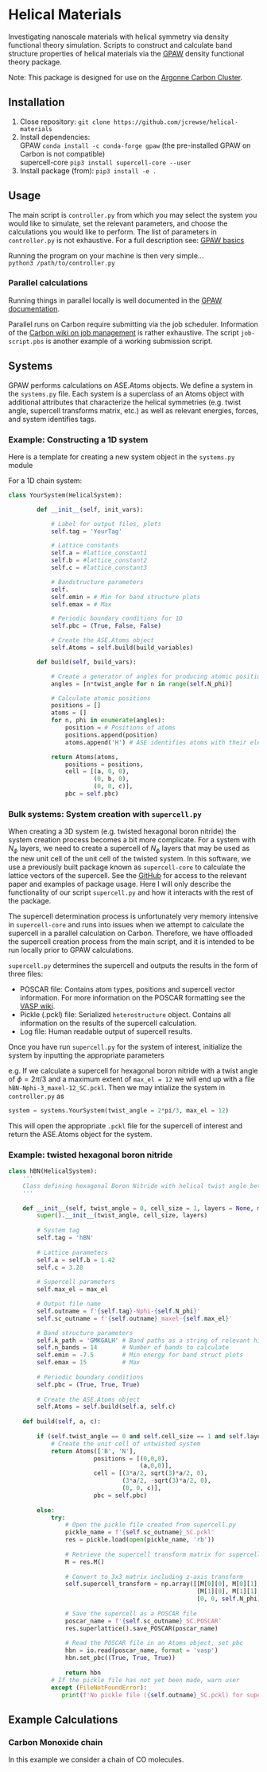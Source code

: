 # Helical Materials
Investigating nanoscale materials with helical symmetry via density functional theory simulation. Scripts to construct and calculate band structure properties of helical materials via the [GPAW](https://wiki.fysik.dtu.dk/gpaw/) density functional theory package. 

Note: This package is designed for use on the [Argonne Carbon Cluster](https://wiki.anl.gov/cnm/HPC/Carbon_Cluster_-_Overview).

## Installation
1. Close repository: `git clone https://github.com/jcrewse/helical-materials`
2. Install dependencies:  
GPAW `conda install -c conda-forge gpaw` (the pre-installed GPAW on Carbon is not compatible)  
supercell-core `pip3 install supercell-core --user`
3. Install package (from): `pip3 install -e .`

## Usage
The main script is `controller.py` from which you may select the system you would like to simulate, set the relevant parameters, and choose the calculations you would like to perform. The list of parameters in `controller.py` is not exhaustive. For a full description see: [GPAW basics](https://wiki.fysik.dtu.dk/gpaw/documentation/basic.html)

Running the program on your machine is then very simple...  
`python3 /path/to/controller.py`

### Parallel calculations
Running things in parallel locally is well documented in the [GPAW documentation](https://wiki.fysik.dtu.dk/gpaw/documentation/parallel_runs/parallel_runs.html).  

Parallel runs on Carbon require submitting via the job scheduler. Information of the [Carbon wiki on job management](https://wiki.anl.gov/cnm/HPC/Submitting_and_Managing_Jobs) is rather exhaustive. The script `job-script.pbs` is another example of a working submission script. 

## Systems
GPAW performs calculations on ASE.Atoms objects. We define a system in the `systems.py` file. Each system is a superclass of an Atoms object with additional attributes that characterize the helical symmetries (e.g. twist angle, supercell transforms matrix, etc.) as well as relevant energies, forces, and system identifies tags.

### Example: Constructing a 1D system
Here is a template for creating a new system object in the `systems.py` module

For a 1D chain system:
```python
class YourSystem(HelicalSystem):

        def __init__(self, init_vars):

            # Label for output files, plots
            self.tag = 'YourTag'

            # Lattice constants
            self.a = #lattice_constant1
            self.b = #lattice_constant2
            self.c = #lattice_constant3

            # Bandstructure parameters
            self.
            self.emin = # Min for band structure plots
            self.emax = # Max

            # Periodic boundary conditions for 1D 
            self.pbc = (True, False, False)

            # Create the ASE.Atoms object
            self.Atoms = self.build(build_variables)

        def build(self, build_vars):

            # Create a generator of angles for producing atomic positions
            angles = [n*twist_angle for n in range(self.N_phi)]

            # Calculate atomic positions
            positions = []
            atoms = []
            for n, phi in enumerate(angles):
                position = # Positions of atoms
                positions.append(position)
                atoms.append('H') # ASE identifies atoms with their elemental symbol as a string

            return Atoms(atoms,
                positions = positions,
                cell = [(a, 0, 0),
                        (0, b, 0),
                        (0, 0, c)],
                pbc = self.pbc)
```

### Bulk systems: System creation with `supercell.py`
When creating a 3D system (e.g. twisted hexagonal boron nitride) the system creation process becomes a bit more complicate. For a system with $N_\phi$ layers, we need to create a supercell of $N_\phi$ layers that may be used as the new unit cell of the unit cell of the twisted system. In this software, we use a previously built package known as `supercell-core` to calculate the lattice vectors of the supercell. See the [GitHub](https://github.com/tnecio/supercell-core) for access to the relevant paper and examples of package usage. Here I will only describe the functionality of our script `supercell.py` and how it interacts with the rest of the package.

The supercell determination process is unfortunately very memory intensive in `supercell-core` and runs into issues when we attempt to calculate the supercell in a parallel calculation on Carbon. Therefore, we have offloaded the supercell creation process from the main script, and it is intended to be run locally prior to GPAW calculations. 

`supercell.py` determines the supercell and outputs the results in the form of three files:  

- POSCAR file: Contains atom types, positions and supercell vector information. For more information on the POSCAR formatting see the [VASP wiki](https://www.vasp.at/wiki/index.php/POSCAR).
- Pickle (.pckl) file: Serialized `heterostructure` object. Contains all information on the results of the supercell calculation. 
- Log file: Human readable output of supercell results. 

Once you have run `supercell.py` for the system of interest, initialize the system by inputting the appropriate parameters

e.g. If we calculate a supercell for hexagonal boron nitride with a twist angle of $\phi = 2\pi/3$ and a maximum extent of `max_el = 12` we will end up with a file `hBN-Nphi-3_maxel-12_SC.pckl`. Then we may intialize the system in `controller.py` as

```python
system = systems.YourSystem(twist_angle = 2*pi/3, max_el = 12)
```

This will open the appropriate `.pckl` file for the supercell of interest and return the ASE.Atoms object for the system.

### Example: twisted hexagonal boron nitride

```python
class hBN(HelicalSystem):
    '''
    Class defining hexagonal Boron Nitride with helical twist angle between layers.
    '''
    
    def __init__(self, twist_angle = 0, cell_size = 1, layers = None, max_el = 6):
        super().__init__(twist_angle, cell_size, layers)
        
        # System tag
        self.tag = 'hBN'
        
        # Lattice parameters
        self.a = self.b = 1.42
        self.c = 3.28
        
        # Supercell parameters
        self.max_el = max_el

        # Output file name
        self.outname = f'{self.tag}-Nphi-{self.N_phi}'
        self.sc_outname = f'{self.outname}_maxel-{self.max_el}'

        # Band structure parameters
        self.k_path = 'GMKGALH' # Band paths as a string of relevant high-symmetry points
        self.n_bands = 14       # Number of bands to calculate
        self.emin = -7.5        # Min energy for band struct plots
        self.emax = 15          # Max
        
        # Periodic boundary conditions 
        self.pbc = (True, True, True)
        
        # Create the ASE.Atoms object
        self.Atoms = self.build(self.a, self.c)
        
    def build(self, a, c):
        
        if (self.twist_angle == 0 and self.cell_size == 1 and self.layers == None): 
            # Create the unit cell of untwisted system
            return Atoms(['B', 'N'],
                        positions = [(0,0,0),
                                     (a,0,0)],
                        cell = [(3*a/2, sqrt(3)*a/2, 0),
                                (3*a/2, -sqrt(3)*a/2, 0),
                                (0, 0, c)],
                        pbc = self.pbc)
            
        else:
            try:
                # Open the pickle file created from supercell.py
                pickle_name = f'{self.sc_outname}_SC.pckl'
                res = pickle.load(open(pickle_name, 'rb'))
                
                # Retrieve the supercell transform matrix for supercell layer
                M = res.M()
                
                # Convert to 3x3 matrix including z-axis transform
                self.supercell_transform = np.array([[M[0][0], M[0][1], 0],
                                                     [M[1][0], M[1][1], 0], 
                                                     [0, 0, self.N_phi]])
                
                # Save the supercell as a POSCAR file
                poscar_name = f'{self.sc_outname}_SC.POSCAR'
                res.superlattice().save_POSCAR(poscar_name)
                
                # Read the POSCAR file in an Atoms object, set pbc
                hbn = io.read(poscar_name, format = 'vasp')
                hbn.set_pbc((True, True, True))
                
                return hbn
            # If the pickle file has not yet been made, warn user
            except (FileNotFoundError):
               print(f'No pickle file ({self.outname}_SC.pckl) for supercell. Run supercell.py first.')
```

## Example Calculations
### Carbon Monoxide chain
In this example we consider a chain of CO molecules. 